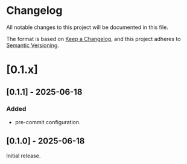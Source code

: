 # Changelog

All notable changes to this project will be documented in this file.

The format is based on [Keep a Changelog](https://keepachangelog.com/en/1.1.0/),
and this project adheres to [Semantic Versioning](https://semver.org/spec/v2.0.0.html).

# [0.1.x]

## [0.1.1] - 2025-06-18

### Added
- pre-commit configuration.


## [0.1.0] - 2025-06-18

Initial release.
